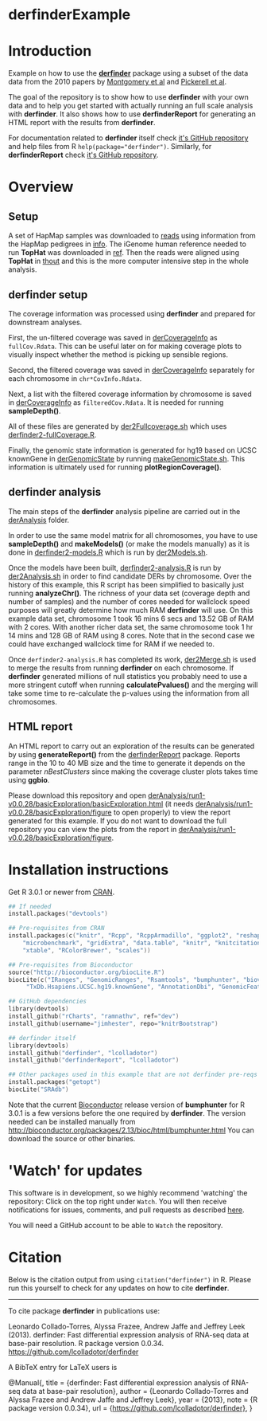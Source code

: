 derfinderExample
================

# Introduction

Example on how to use the __[derfinder](https://github.com/lcolladotor/derfinder)__ package using a subset of the data data from the 2010 papers by [Montgomery et al](http://www.ncbi.nlm.nih.gov/pubmed?term=20220756) and [Pickerell et al](http://www.ncbi.nlm.nih.gov/pubmed?term=20220758).

The goal of the repository is to show how to use __derfinder__ with your own data and to help you get started with actually running an full scale analysis with __derfinder__. It also shows how to use __derfinderReport__ for generating an HTML report with the results from __derfinder__.

For documentation related to __derfinder__ itself check [it's GitHub repository](https://github.com/lcolladotor/derfinder) and help files from R `help(package="derfinder")`. Similarly, for __derfinderReport__ check [it's GitHub repository](https://github.com/lcolladotor/derfinderReport).


# Overview

## Setup

A set of HapMap samples was downloaded to [reads](https://github.com/lcolladotor/derfinderExample/tree/master/reads) using information from the HapMap pedigrees in [info](https://github.com/lcolladotor/derfinderExample/tree/master/info). The iGenome human reference needed to run __TopHat__ was downloaded in [ref](https://github.com/lcolladotor/derfinderExample/tree/master/ref). Then the reads were aligned using __TopHat__ in [thout](https://github.com/lcolladotor/derfinderExample/tree/master/thout) and this is the more computer intensive step in the whole analysis.

## derfinder setup

The coverage information was processed using __derfinder__ and prepared for downstream analyses. 

First, the un-filtered coverage was saved in [derCoverageInfo](https://github.com/lcolladotor/derfinderExample/tree/master/derCoverageInfo) as `fullCov.Rdata`. This can be useful later on for making coverage plots to visually inspect whether the method is picking up sensible regions. 

Second, the filtered coverage was saved in [derCoverageInfo](https://github.com/lcolladotor/derfinderExample/tree/master/derCoverageInfo) separately for each chromosome in `chr*CovInfo.Rdata`.

Next, a list with the filtered coverage information by chromosome is saved in [derCoverageInfo](https://github.com/lcolladotor/derfinderExample/tree/master/derCoverageInfo) as `filteredCov.Rdata`. It is needed for running __sampleDepth()__.

All of these files are generated by [der2Fullcoverage.sh](https://github.com/lcolladotor/derfinderExample/tree/master/derCoverageInfo/der2Fullcoverage.sh) which uses [derfinder2-fullCoverage.R](https://github.com/lcolladotor/derfinderExample/tree/master/derCoverageInfo/derfinder2-fullCoverage.R).

Finally, the genomic state information is generated for hg19 based on UCSC knownGene in [derGenomicState](https://github.com/lcolladotor/derfinderExample/tree/master/derGenomicState) by running [makeGenomicState.sh](https://github.com/lcolladotor/derfinderExample/tree/master/derGenomicState/makeGenomicState.sh). This information is ultimately used for running __plotRegionCoverage()__.

## derfinder analysis

The main steps of the __derfinder__ analysis pipeline are carried out in the [derAnalysis](https://github.com/lcolladotor/derfinderExample/tree/master/derAnalysis) folder.

In order to use the same model matrix for all chromosomes, you have to use __sampleDepth()__ and __makeModels()__ (or make the models manually) as it is done in [derfinder2-models.R](https://github.com/lcolladotor/derfinderExample/blob/master/derAnalysis/derfinder2-models.R) which is run by [der2Models.sh](https://github.com/lcolladotor/derfinderExample/blob/master/derAnalysis/der2Models.sh). 

Once the models have been built,  [derfinder2-analysis.R](https://github.com/lcolladotor/derfinderExample/blob/master/derAnalysis/derfinder2-analysis.R) is run by [der2Analysis.sh](https://github.com/lcolladotor/derfinderExample/blob/master/derAnalysis/der2Analysis.sh) in order to find candidate DERs by chromosome. Over the history of this example, this R script has been simplified to basically just running __analyzeChr()__. The richness of your data set (coverage depth and number of samples) and the number of cores needed for wallclock speed purposes will greatly determine how much RAM __derfinder__ will use. On this example data set, chromosome 1 took 16 mins 6 secs and 13.52 GB of RAM with 2 cores. With another richer data set, the same chromosome took 1 hr 14 mins and 128 GB of RAM using 8 cores. Note that in the second case we could have exchanged wallclock time for RAM if we needed to.

Once `derfinder2-analysis.R` has completed its work, [der2Merge.sh](https://github.com/lcolladotor/derfinderExample/blob/master/derAnalysis/der2Merge.sh) is used to merge the results from running __derfinder__ on each chromosome. If __derfinder__ generated millions of null statistics you probably need to use a more stringent cutoff when running __calculatePvalues()__ and the merging will take some time to re-calculate the p-values using the information from all chromosomes.

## HTML report

An HTML report to carry out an exploration of the results can be generated by using __generateReport()__ from the [derfinderReport](https://github.com/lcolladotor/derfinderReport) package. Reports range in the 10 to 40 MB size and the time to generate it depends on the parameter _nBestClusters_ since making the coverage cluster plots takes time using __ggbio__. 

Please download this repository and open [derAnalysis/run1-v0.0.28/basicExploration/basicExploration.html](https://github.com/lcolladotor/derfinderExample/blob/master/derAnalysis/run1-v0.0.28/basicExploration/basicExploration.html) (it needs [derAnalysis/run1-v0.0.28/basicExploration/figure](https://github.com/lcolladotor/derfinderExample/tree/master/derAnalysis/run1-v0.0.28/basicExploration/figure) to open properly) to view the report generated for this example. If you do not want to download the full repository you can view the plots from the report in [derAnalysis/run1-v0.0.28/basicExploration/figure](https://github.com/lcolladotor/derfinderExample/tree/master/derAnalysis/run1-v0.0.28/basicExploration/figure).


# Installation instructions

Get R 3.0.1 or newer from [CRAN](http://cran.r-project.org/).

```S
## If needed
install.packages("devtools")

## Pre-requisites from CRAN
install.packages(c("knitr", "Rcpp", "RcppArmadillo", "ggplot2", "reshape2", "plyr", 
	"microbenchmark", "gridExtra", "data.table", "knitr", "knitcitations",
	"xtable", "RColorBrewer", "scales"))

## Pre-requisites from Bioconductor
source("http://bioconductor.org/biocLite.R")
biocLite(c("IRanges", "GenomicRanges", "Rsamtools", "bumphunter", "biovizBase", "ggbio", "qvalue",
	 "TxDb.Hsapiens.UCSC.hg19.knownGene", "AnnotationDbi", "GenomicFeatures"))

## GitHub dependencies
library(devtools)
install_github("rCharts", "ramnathv", ref="dev")
install_github(username="jimhester", repo="knitrBootstrap")

## derfinder itself
library(devtools)
install_github("derfinder", "lcolladotor")
install_github("derfinderReport", "lcolladotor")

## Other packages used in this example that are not derfinder pre-reqs
install.packages("getopt")
biocLite("SRAdb")
```

Note that the current [Bioconductor](http://www.bioconductor.org/) release version of __bumphunter__ for R 3.0.1 is a few versions before the one required by __derfinder__. The version needed can be installed manually from http://bioconductor.org/packages/2.13/bioc/html/bumphunter.html You can download the source or other binaries.

# 'Watch' for updates

This software is in development, so we highly recommend 'watching' the repository: Click on the top right under `Watch`. You will then receive notifications for issues, comments, and pull requests as described [here](https://help.github.com/articles/notifications).

You will need a GitHub account to be able to `Watch` the repository.

# Citation

Below is the citation output from using `citation("derfinder")` in R. Please run this yourself to check for any updates on how to cite __derfinder__.

---

To cite package __derfinder__ in publications use:

Leonardo Collado-Torres, Alyssa Frazee, Andrew Jaffe and Jeffrey Leek (2013). derfinder: Fast differential expression analysis of RNA-seq data at base-pair resolution. R package version 0.0.34. https://github.com/lcolladotor/derfinder

A BibTeX entry for LaTeX users is

@Manual{, title = {derfinder: Fast differential expression analysis of RNA-seq data at base-pair resolution}, author = {Leonardo Collado-Torres and Alyssa Frazee and Andrew Jaffe and Jeffrey Leek}, year = {2013}, note = {R package version 0.0.34}, url = {https://github.com/lcolladotor/derfinder}, }
